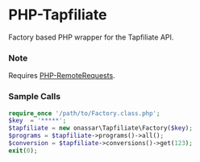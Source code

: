 # PHP-Tapfiliate
Factory based PHP wrapper for the Tapfiliate API.

### Note
Requires
[PHP-RemoteRequests](https://github.com/onassar/PHP-RemoteRequests).

### Sample Calls
``` php
require_once '/path/to/Factory.class.php';
$key  = '*****';
$tapfiliate = new onassar\Tapfiliate\Factory($key);
$programs = $tapfiliate->programs()->all();
$conversion = $tapfiliate->conversions()->get(123);
exit(0);
```
